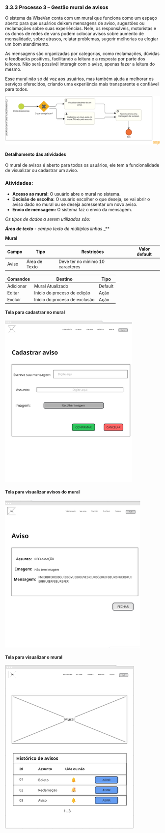 ### 3.3.3 Processo 3 – Gestão mural de avisos

O sistema da WiseVan conta com um mural que funciona como um espaço aberto para que usuários deixem mensagens de aviso, sugestões ou reclamações sobre suas experiências. Nele, os responsáveis, motoristas e os donos de redes de vans podem colocar avisos sobre aumento de mensalidade, sobre atrasos, relatar problemas, sugerir melhorias ou elogiar um bom atendimento.

As mensagens são organizadas por categorias, como reclamações, dúvidas e feedbacks positivos, facilitando a leitura e a resposta por parte dos leitores. Não será possivél interagir com o aviso, apenas fazer a leitura do mesmo.

Esse mural não só dá voz aos usuários, mas também ajuda a melhorar os serviços oferecidos, criando uma experiência mais transparente e confiável para todos.

![Gestao mural de avisos e reclamações](images/BPMN-gestaoavisosmural.png)


#### Detalhamento das atividades

O mural de avisos é aberto para todos os usuários, ele tem a funcionalidade de visualizar ou cadastrar um aviso. 

### Atividades:  
- **Acesso ao mural:** O usuário abre o mural no sistema.  
- **Decisão de escolha:** O usuário escolher o que deseja, se vai abrir o aviso dado no mural ou se deseja acressentar um novo aviso.  
- **Envio de mensagem:** O sistema faz o envio da mensagem.  

_Os tipos de dados a serem utilizados são:_

_**Área de texto** - campo texto de múltiplas linhas_
_**

**Mural**

| **Campo**       | **Tipo**         | **Restrições**                     | **Valor default** |
| ---             | ---              | ---                                | ---               |
| Aviso           | Área de Texto    | Deve ter no mínimo 10 caracteres   |                   |



| **Comandos**         |  **Destino**                   | **Tipo** |
| ---                  | ---                            | ---               |
| Adicionar            | Mural Atualizado               | Default           |
| Editar               | Início do proceso de edição    | Ação              |
| Excluir              | Início do proceso de exclusão  | Ação              |


#### **Tela para cadastrar no mural**
![Mural](images/19-W-Tela-cadastrar-mural.png)


#### **Tela para visualizar avisos do mural**
![Mural](images/20-W-Tela-visualizacao-mural.png)


#### **Tela para visualizar o mural**
![Mural](images/21-W-Tela-mural.png)








